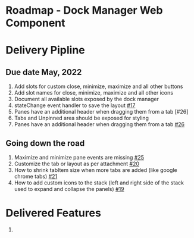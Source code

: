 # Roadmap - Dock Manager Web Component

# Delivery Pipline

## Due date May, 2022

1. Add slots for custom close, minimize, maximize and all other buttons
2. Add slot names for close, minimize, maximize and all other icons
3. Document all available slots exposed by the dock manager
4. stateChange event handler to save the layout [#17](https://github.com/IgniteUI/igniteui-dockmanager/issues/17)
5. Panes have an additional header when dragging them from a tab [#26]
6. Tabs and Unpinned area should be exposed for styling
7. Panes have an additional header when dragging them from a tab [#26](https://github.com/IgniteUI/igniteui-dockmanager/issues/26)

## Going down the road

1. Maximize and minimize pane events are missing [#25](https://github.com/IgniteUI/igniteui-dockmanager/issues/25)
2. Customize the tab or layout as per attachment [#20](https://github.com/IgniteUI/igniteui-dockmanager/issues/20)
3. How to shrink tabItem size when more tabs are added (like google chrome tabs) [#21](https://github.com/IgniteUI/igniteui-dockmanager/issues/21)
4. How to add custom icons to the stack (left and right side of the stack used to expand and collapse the panels) [#19](https://github.com/IgniteUI/igniteui-dockmanager/issues/19)

# Delivered Features

1. 